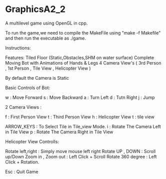 # GraphicsA2_2

A multilevel game using OpenGL in cpp.

To run the game,we need to compile the MakeFile using "make -f Makefile" and then run the executable as ./game.

Instructions:

Features:
Tiled Floor (Static,Obstacles,SHM on water surface)
Complete Moving Bot with Animations of Hands & Legs
4 Camera View's ( 3rd Person , 1st Person , Tile View , Helicopter View )

By default the Camera is Static

Basic Controls of Bot:

w : Move Forward
s : Move Backward
a : Turn Left
d : Tutn Right
j : Jump

2 Camera Views :

f : First Person View
t : Third Person View
h : Helicopter View
t : tile view

ARROW_KEYS : To Select Tile in Tile_view Mode.
i : Rotate The Camera Left in Tile View
p : Rotate The Camera Right in Tile View

Helicopter View Controlls:

Rotate left,right : Simply move mouse left right
Rotate UP , DOWN  :	Scroll up/Down
Zoom in , Zoom out : Left Click + Scroll
Rotate 360 degree : Left Click + Rotation.

Esc : Quit Game

